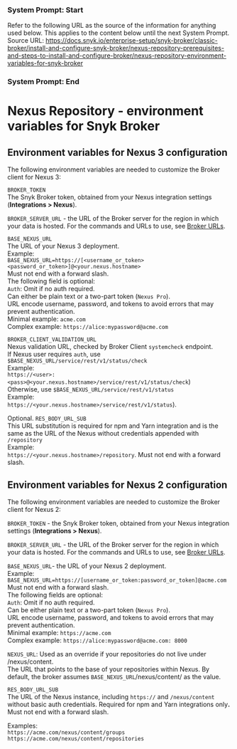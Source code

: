 ### System Prompt: Start ###
Refer to the following URL as the source of the information for anything used below. This applies to the content below until the next System Prompt.
Source URL: https://docs.snyk.io/enterprise-setup/snyk-broker/classic-broker/install-and-configure-snyk-broker/nexus-repository-prerequisites-and-steps-to-install-and-configure-broker/nexus-repository-environment-variables-for-snyk-broker
### System Prompt: End ###

# Nexus Repository - environment variables for Snyk Broker

## Environment variables for Nexus 3 configuration

The following environment variables are needed to customize the Broker client for Nexus 3:

`BROKER_TOKEN`\
The Snyk Broker token, obtained from your Nexus integration settings (**Integrations > Nexus**).

`BROKER_SERVER_URL` - the URL of the Broker server for the region in which your data is hosted. For the commands and URLs to use, see [Broker URLs](https://docs.snyk.io/working-with-snyk/regional-hosting-and-data-residency#broker-urls).

`BASE_NEXUS_URL`\
The URL of your Nexus 3 deployment.\
Example:\
`BASE_NEXUS_URL=https://[<username_or_token><password_or_token>]@<your.nexus.hostname>`\
Must not end with a forward slash.\
The following field is optional:\
`Auth`: Omit if no auth required.\
Can either be plain text or a two-part token (`Nexus Pro`).\
URL encode username, password, and tokens to avoid errors that may prevent authentication.\
Minimal example: `acme.com`\
Complex example: `https://alice:mypassword@acme.com`

`BROKER_CLIENT_VALIDATION_URL`\
Nexus validation URL, checked by Broker Client `systemcheck` endpoint.\
If Nexus user requires `auth`, use `$BASE_NEXUS_URL/service/rest/v1/status/check`\
Example:\
`https://<user>:<pass>@<your.nexus.hostname>/service/rest/v1/status/check`)\
Otherwise, use `$BASE_NEXUS_URL/service/rest/v1/status`\
Example:\
`https://<your.nexus.hostname>/service/rest/v1/status`).

Optional. `RES_BODY_URL_SUB`\
This URL substitution is required for npm and Yarn integration and is the same as the URL of the Nexus without credentials appended with `/repository`\
Example:\
`https://<your.nexus.hostname>/repository`. Must not end with a forward slash.

## Environment variables for Nexus 2 configuration

The following environment variables are needed to customize the Broker client for Nexus 2:

`BROKER_TOKEN` - the Snyk Broker token, obtained from your Nexus integration settings (**Integrations > Nexus**).

`BROKER_SERVER_URL` - the URL of the Broker server for the region in which your data is hosted. For the commands and URLs to use, see [Broker URLs](https://docs.snyk.io/working-with-snyk/regional-hosting-and-data-residency#broker-urls).

`BASE_NEXUS_URL`- the URL of your Nexus 2 deployment.\
Example:\
`BASE_NEXUS_URL=https://[username_or_token:password_or_token]@acme.com`\
Must not end with a forward slash.\
The following fields are optional:\
`Auth`: Omit if no auth required.\
Can be either plain text or a two-part token (`Nexus Pro`).\
URL encode username, password, and tokens to avoid errors that may prevent authentication.\
Minimal example: `https://acme.com`\
Complex example: `https://alice:mypassword@acme.com: 8000`

`NEXUS_URL`: Used as an override if your repositories do not live under /nexus/content.\
The URL that points to the base of your repositories within Nexus. By default, the broker assumes `BASE_NEXUS_URL`/nexus/content/ as the value.

`RES_BODY_URL_SUB`\
The URL of the Nexus instance, including `https://` and `/nexus/content` without basic auth credentials. Required for npm and Yarn integrations onl&#x79;**.** Must not end with a forward slash.

Examples:\
`https://acme.com/nexus/content/groups`\
`https://acme.com/nexus/content/repositories`
